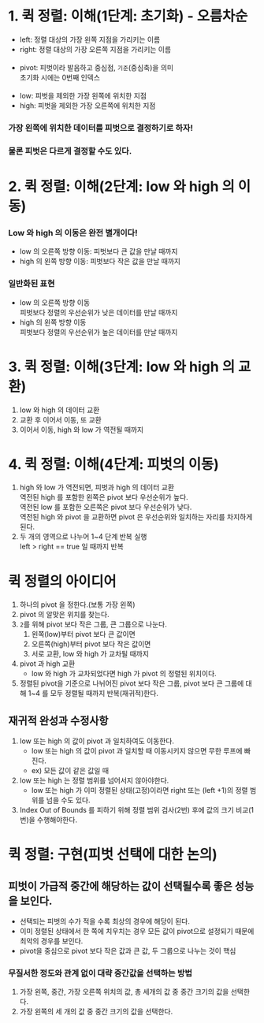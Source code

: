 # 1. 퀵 정렬: 이해(1단계: 초기화) - 오름차순

- left: 정렬 대상의 가장 왼쪽 지점을 가리키는 이름
- right: 정렬 대상의 가장 오른쪽 지점을 가리키는 이름
  <br><br>
- pivot: 피벗이라 발음하고 중심점, `기준`(중심축)을 의미
  <br> 초기화 시에는 0번째 인덱스
  <br><br>
- low: 피벗을 제외한 가장 왼쪽에 위치한 지점
- high: 피벗을 제외한 가장 오른쪽에 위치한 지점

### 가장 왼쪽에 위치한 데이터를 피벗으로 결정하기로 하자!

### 물론 피벗은 다르게 결정할 수도 있다.

# 2. 퀵 정렬: 이해(2단계: low 와 high 의 이동)

### Low 와 high 의 이동은 완전 별개이다!

- low 의 오른쪽 방향 이동: 피벗보다 큰 값을 만날 때까지
- high 의 왼쪽 방향 이동: 피벗보다 작은 값을 만날 때까지

### 일반화된 표현

- low 의 오른쪽 방향 이동
  <br> 피벗보다 정렬의 우선순위가 낮은 데이터를 만날 때까지
- high 의 왼쪽 방향 이동
  <br> 피벗보다 정렬의 우선순위가 높은 데이터를 만날 때까지

# 3. 퀵 정렬: 이해(3단계: low 와 high 의 교환)

1. low 와 high 의 데이터 교환
2. 교환 후 이어서 이동, 또 교환
3. 이어서 이동, high 와 low 가 역전될 때까지

# 4. 퀵 정렬: 이해(4단계: 피벗의 이동)

1. high 와 low 가 역전되면, 피벗과 high 의 데이터 교환
   <br> 역전된 high 를 포함한 왼쪽은 pivot 보다 우선순위가 높다.
   <br> 역전된 low 를 포함한 오른쪽은 pivot 보다 우선순위가 낮다.
   <br> 역전된 high 와 pivot 을 교환하면 pivot 은 우선순위와 일치하는 자리를 차지하게 된다.
2. 두 개의 영역으로 나누어 1~4 단계 반복 실행
   <br> left > right == true 일 때까지 반복

# 퀵 정렬의 아이디어

1. 하나의 pivot 을 정한다.(보통 가장 왼쪽)
2. pivot 의 알맞은 위치를 찾는다.
3. `2`를 위해 pivot 보다 작은 그룹, 큰 그룹으로 나눈다.
    1. 왼쪽(low)부터 pivot 보다 큰 값이면
    2. 오른쪽(high)부터 pivot 보다 작은 값이면
    3. 서로 교환, low 와 high 가 교차될 때까지
4. pivot 과 high 교환
    - low 와 high 가 교차되었다면 high 가 pivot 의 정렬된 위치이다.
5. 정렬된 pivot을 기준으로 나뉘어진 pivot 보다 작은 그룹, pivot 보다 큰 그룹에 대해 1~4 를 모두 정렬될 때까지 반복(재귀적)한다.

## 재귀적 완성과 수정사항

1. low 또는 high 의 값이 pivot 과 일치하여도 이동한다.
    - low 또는 high 의 값이 pivot 과 일치할 때 이동시키지 않으면 무한 루프에 빠진다.
    - ex) 모든 값이 같은 값일 때
2. low 또는 high 는 정렬 범위를 넘어서지 않아야한다.
    - low 또는 high 가 이미 정렬된 상태(고정)이라면 right 또는 (left +1)의 정렬 범위를 넘을 수도 있다.
3. Index Out of Bounds 를 피하기 위해 정렬 범위 검사(2번) 후에 값의 크기 비교(1번)을 수행해야한다.

# 퀵 정렬: 구현(피벗 선택에 대한 논의)
## 피벗이 가급적 중간에 해당하는 값이 선택될수록 좋은 성능을 보인다.

- 선택되는 피벗의 수가 적을 수록 최상의 경우에 해당이 된다.
- 이미 정렬된 상태에서 한 쪽에 치우치는 경우 모든 값이 pivot으로 설정되기 때문에 최악의 경우를 보인다.
- pivot을 중심으로 pivot 보다 작은 값과 큰 값, 두 그룹으로 나누는 것이 핵심

### 무질서한 정도와 관계 없이 대략 중간값을 선택하는 방법
1. 가장 왼쪽, 중간, 가장 오른쪽 위치의 값, 총 세개의 값 중 중간 크기의 값을 선택한다.
2. 가장 왼쪽의 세 개의 값 중 중간 크기의 값을 선택한다.